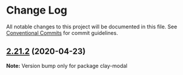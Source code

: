 # Change Log

All notable changes to this project will be documented in this file.
See [Conventional Commits](https://conventionalcommits.org) for commit guidelines.

## [2.21.2](https://github.com/liferay/clay/tree/master/packages/clay-modal/compare/v2.21.1...v2.21.2) (2020-04-23)

**Note:** Version bump only for package clay-modal
